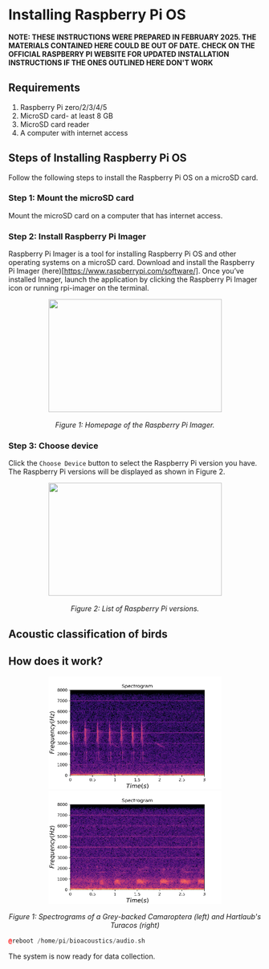 # Installing Raspberry Pi OS
**NOTE: THESE INSTRUCTIONS WERE PREPARED IN FEBRUARY 2025. THE MATERIALS CONTAINED HERE COULD BE OUT OF DATE. CHECK ON THE OFFICIAL RASPBERRY PI WEBSITE FOR UPDATED INSTALLATION INSTRUCTIONS IF THE ONES OUTLINED HERE DON'T WORK** 

## Requirements
1. Raspberry Pi zero/2/3/4/5
2. MicroSD card- at least 8 GB
3. MicroSD card reader
4. A computer with internet access

## Steps of Installing Raspberry Pi OS
Follow the following steps to install the Raspberry Pi OS on a microSD card.

### Step 1: Mount the microSD card
Mount the microSD card on a computer that has internet access.

### Step 2: Install Raspberry Pi Imager
Raspberry Pi Imager is a tool for installing Raspberry Pi OS and other operating systems on a microSD card. Download and install the Raspberry Pi Imager (here)[https://www.raspberrypi.com/software/]. Once you’ve installed Imager, launch the application by clicking the Raspberry Pi Imager icon or running rpi-imager on the terminal.

<p align="center">
  <img width="345" height="225" src="/img/rpi-imager-homepage.png">
  
</p>

<p align="center"> 
  <em>Figure 1: Homepage of the Raspberry Pi Imager.</em>
</p>

### Step 3: Choose device
Click the `Choose Device` button to select the Raspberry Pi version you have. The Raspberry Pi versions will be displayed as shown in Figure 2.    

<p align="center">
  <img width="345" height="225" src="/img/rpi-imager-choose-device.png">
  
</p>

<p align="center"> 
  <em>Figure 2: List of Raspberry Pi versions.</em>
</p>






## Acoustic classification of birds


## How does it work?



<p align="center">
  <img width="345" height="225" src="/img/grey-backed.png">
  <img width="345" height="225" src="/img/hartlaub's-turacos-spectrogram.png">
  
</p>

<p align="center"> 
  <em>Figure 1: Spectrograms of a Grey-backed Camaroptera (left) and Hartlaub's Turacos (right)</em>
</p>


```cpp
@reboot /home/pi/bioacoustics/audio.sh
```

The system is now ready for data collection.
